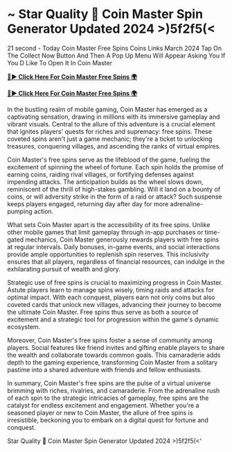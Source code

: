 # ~ Star Quality 🌟 Coin Master Spin Generator Updated 2024 >)5f2f5(<

21 second - Today Coin Master Free Spins Coins Links March 2024 Tap On The Collect Now Button And Then A Pop Up Menu Will Appear Asking You If You D Like To Open It In Coin Master

[**🔴► Click Here For Coin Master Free Spins 🌍**](https://lejooam.github.io/Coin)

[**🔴► Click Here For Coin Master Free Spins 🌍**](https://lejooam.github.io/Coin)
 
In the bustling realm of mobile gaming, Coin Master has emerged as a captivating sensation, drawing in millions with its immersive gameplay and vibrant visuals. Central to the allure of this adventure is a crucial element that ignites players' quests for riches and supremacy: free spins. These coveted spins aren't just a game mechanic; they're a ticket to unlocking treasures, conquering villages, and ascending the ranks of virtual empires.

Coin Master's free spins serve as the lifeblood of the game, fueling the excitement of spinning the wheel of fortune. Each spin holds the promise of earning coins, raiding rival villages, or fortifying defenses against impending attacks. The anticipation builds as the wheel slows down, reminiscent of the thrill of high-stakes gambling. Will it land on a bounty of coins, or will adversity strike in the form of a raid or attack? Such suspense keeps players engaged, returning day after day for more adrenaline-pumping action.

What sets Coin Master apart is the accessibility of its free spins. Unlike other mobile games that limit gameplay through in-app purchases or time-gated mechanics, Coin Master generously rewards players with free spins at regular intervals. Daily bonuses, in-game events, and social interactions provide ample opportunities to replenish spin reserves. This inclusivity ensures that all players, regardless of financial resources, can indulge in the exhilarating pursuit of wealth and glory.

Strategic use of free spins is crucial to maximizing progress in Coin Master. Astute players learn to manage spins wisely, timing raids and attacks for optimal impact. With each conquest, players earn not only coins but also coveted cards that unlock new villages, advancing their journey to become the ultimate Coin Master. Free spins thus serve as both a source of excitement and a strategic tool for progression within the game's dynamic ecosystem.

Moreover, Coin Master's free spins foster a sense of community among players. Social features like friend invites and gifting enable players to share the wealth and collaborate towards common goals. This camaraderie adds depth to the gaming experience, transforming Coin Master from a solitary pastime into a shared adventure with friends and fellow enthusiasts.

In summary, Coin Master's free spins are the pulse of a virtual universe brimming with riches, rivalries, and camaraderie. From the adrenaline rush of each spin to the strategic intricacies of gameplay, free spins are the catalyst for endless excitement and engagement. Whether you're a seasoned player or new to Coin Master, the allure of free spins is irresistible, beckoning you to embark on a digital quest for fortune and conquest.

Star Quality 🌟 Coin Master Spin Generator Updated 2024 >)5f2f5(<'
